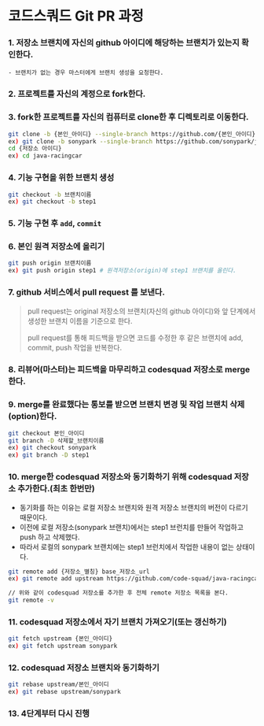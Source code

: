# 코드스쿼드 Git PR 과정

### 1. 저장소 브랜치에 자신의 github 아이디에 해당하는 브랜치가 있는지 확인한다. 
    
    - 브랜치가 없는 경우 마스터에게 브랜치 생성을 요청한다.

### 2. 프로젝트를 자신의 계정으로 fork한다.

### 3. fork한 프로젝트를 자신의 컴퓨터로 clone한 후 디렉토리로 이동한다.

```bash
git clone -b {본인_아이디} --single-branch https://github.com/{본인_아이디}/{저장소 아이디}
ex) git clone -b sonypark --single-branch https://github.com/sonypark/java-racingcar
cd {저장소 아이디}
ex) cd java-racingcar
```

### 4. 기능 구현을 위한 브랜치 생성

```bash
git checkout -b 브랜치이름
ex) git checkout -b step1
```

### 5. 기능 구현 후 `add`, `commit`

### 6. 본인 원격 저장소에 올리기

```bash
git push origin 브랜치이름
ex) git push origin step1 # 원격저장소(origin)에 step1 브랜치를 올린다.
```

### 7. github 서비스에서 pull request 를 보낸다.

> pull request는 original 저장소의 브랜치(자신의 github 아이디)와 앞 단계에서 생성한 브랜치 이름을 기준으로 한다. 
> 
> pull request를 통해 피드백을 받으면 코드를 수정한 후 같은 브랜치에 add, commit, push 작업을 반복한다.

### 8. 리뷰어(마스터)는 피드백을 마무리하고 codesquad 저장소로 merge한다.

### 9. merge를 완료했다는 통보를 받으면 브랜치 변경 및 작업 브랜치 삭제(option)한다.
 
 ```bash
 git checkout 본인_아이디
 git branch -D 삭제할_브랜치이름
 ex) git checkout sonypark
 ex) git branch -D step1
```

### 10. merge한 codesquad 저장소와 동기화하기 위해 codesquad 저장소 추가한다.(최초 한번만)

- 동기화를 하는 이유는 로컬 저장소 브랜치와 원격 저장소 브랜치의 버전이 다르기 때문이다.
- 이전에 로컬 저장소(sonypark 브랜치)에서는 step1 브런치를 만들어 작업하고 push 하고 삭제했다.
- 따라서 로컬의 sonypark 브랜치에는 step1 브런치에서 작업한 내용이 없는 상태이다.

```bash    
git remote add {저장소_별칭} base_저장소_url
ex) git remote add upstream https://github.com/code-squad/java-racingcar.git

// 위와 같이 codesquad 저장소를 추가한 후 전체 remote 저장소 목록을 본다.
git remote -v
```

### 11. codesquad 저장소에서 자기 브랜치 가져오기(또는 갱신하기)

```bash    
git fetch upstream {본인_아이디}
ex) git fetch upstream sonypark
```

### 12. codesquad 저장소 브랜치와 동기화하기

```bash
git rebase upstream/본인_아이디
ex) git rebase upstream/sonypark
```

### 13. 4단계부터 다시 진행